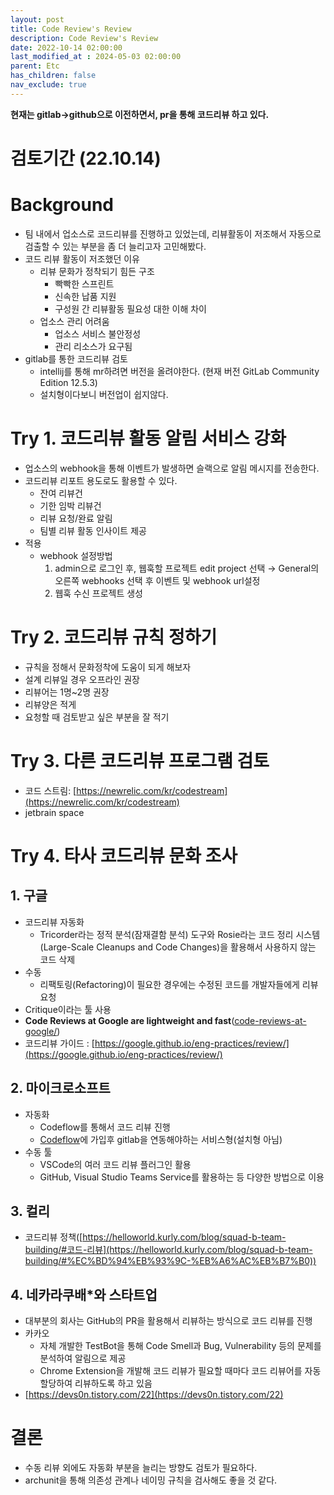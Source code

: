 ```yaml
---
layout: post
title: Code Review's Review
description: Code Review's Review
date: 2022-10-14 02:00:00
last_modified_at : 2024-05-03 02:00:00
parent: Etc
has_children: false
nav_exclude: true
---
```


**현재는 gitlab→github으로 이전하면서, pr을 통해 코드리뷰 하고 있다.**

# 검토기간 (22.10.14)

# Background

- 팀 내에서 업소스로 코드리뷰를 진행하고 있었는데, 리뷰활동이 저조해서 자동으로 검출할 수 있는 부분을 좀 더 늘리고자 고민해봤다.
- 코드 리뷰 활동이 저조했던 이유
    - 리뷰 문화가 정착되기 힘든 구조
        - 빡빡한 스프린트
        - 신속한 납품 지원
        - 구성원 간 리뷰활동 필요성 대한 이해 차이
    - 업소스 관리 어려움
        - 업소스 서비스 불안정성
        - 관리 리소스가 요구됨
- gitlab를 통한 코드리뷰 검토
    - intellij를 통해 mr하려면 버전을 올려야한다. (현재 버전 GitLab Community Edition 12.5.3)
    - 설치형이다보니 버전업이 쉽지않다.

# Try 1. 코드리뷰 활동 알림 서비스 강화

- 업소스의 webhook을 통해 이벤트가 발생하면 슬랙으로 알림 메시지를 전송한다.
- 코드리뷰 리포트 용도로도 활용할 수 있다.
    - 잔여 리뷰건
    - 기한 임박 리뷰건
    - 리뷰 요청/완료 알림
    - 팀별 리뷰 활동 인사이트 제공
- 적용
    - webhook 설정방법
        1. admin으로 로그인 후, 웹훅할 프로젝트 edit project 선택 → General의 오른쪽 webhooks 선택 후 이벤트 및 webhook url설정
        2. 웹훅 수신 프로젝트 생성

# Try 2. 코드리뷰 규칙 정하기

- 규칙을 정해서 문화정착에 도움이 되게 해보자
- 설계 리뷰일 경우 오프라인 권장
- 리뷰어는 1명~2명 권장
- 리뷰양은 적게
- 요청할 때 검토받고 싶은 부분을 잘 적기

# Try 3. 다른 코드리뷰 프로그램 검토

- 코드 스트림: [https://newrelic.com/kr/codestream](https://newrelic.com/kr/codestream)
- jetbrain space

# Try 4. 타사 코드리뷰 문화 조사

## 1. 구글

- 코드리뷰 자동화
    - Tricorder라는 정적 분석(잠재결함 분석) 도구와 Rosie라는 코드 정리 시스템(Large-Scale Cleanups and Code Changes)을 활용해서 사용하지 않는 코드 삭제
- 수동
    - 리팩토링(Refactoring)이 필요한 경우에는 수정된 코드를 개발자들에게 리뷰 요청
- Critique이라는 툴 사용
- **Code Reviews at Google are lightweight and fast**([code-reviews-at-google/](https://www.michaelagreiler.com/code-reviews-at-google/))
- 코드리뷰 가이드 : [https://google.github.io/eng-practices/review/](https://google.github.io/eng-practices/review/)

## 2. 마이크로소프트

- 자동화
    - Codeflow를 통해서 코드 리뷰 진행
    - [Codeflow](https://www.getcodeflow.com/#)에 가입후 gitlab을 연동해야하는 서비스형(설치형 아님)
- 수동 툴
    - VSCode의 여러 코드 리뷰 플러그인 활용
    - GitHub, Visual Studio Teams Service를 활용하는 등 다양한 방법으로 이용

## 3. 컬리

- 코드리뷰 정책([https://helloworld.kurly.com/blog/squad-b-team-building/#코드-리뷰](https://helloworld.kurly.com/blog/squad-b-team-building/#%EC%BD%94%EB%93%9C-%EB%A6%AC%EB%B7%B0))

## **4. 네카라쿠배*와 스타트업**

- 대부분의 회사는 GitHub의 PR을 활용해서 리뷰하는 방식으로 코드 리뷰를 진행
- 카카오
    - 자체 개발한 TestBot을 통해 Code Smell과 Bug, Vulnerability 등의 문제를 분석하여 알림으로 제공
    - Chrome Extension을 개발해 코드 리뷰가 필요할 때마다 코드 리뷰어를 자동 할당하여 리뷰하도록 하고 있음
- [https://devs0n.tistory.com/22](https://devs0n.tistory.com/22)

# 결론

- 수동 리뷰 외에도 자동화 부분을 늘리는 방향도 검토가 필요하다.
- archunit을 통해 의존성 관계나 네이밍 규칙을 검사해도 좋을 것 같다.